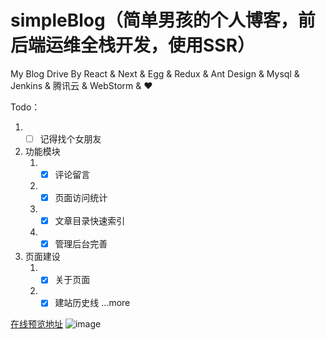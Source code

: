 # simpleBlog（简单男孩的个人博客，前后端运维全栈开发，使用SSR）
My Blog Drive By React &amp; Next &amp; Egg &amp; Redux &amp; Ant Design &amp; Mysql &amp; Jenkins &amp; 腾讯云 &amp; WebStorm &amp; ❤

Todo：
1. - [ ] 记得找个女朋友
2. 功能模块
   1. - [x] 评论留言
   2. - [x] 页面访问统计
   3. - [x] 文章目录快速索引
   4. - [x] 管理后台完善
3. 页面建设
   1. - [x] 关于页面
   2. - [x] 建站历史线
...more 

[在线预览地址](yang.plus)
![image](https://user-images.githubusercontent.com/23137277/142787970-ea75f3ba-5068-412b-8570-42f02069a2e1.png)
